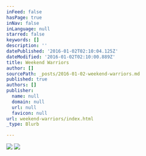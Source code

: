 ```yaml
---
inFeed: false
hasPage: true
inNav: false
inLanguage: null
starred: false
keywords: []
description: ''
datePublished: '2016-01-02T02:10:04.125Z'
dateModified: '2016-01-02T02:10:00.889Z'
title: Weekend Warriors
author: []
sourcePath: _posts/2016-01-02-weekend-warriors.md
published: true
authors: []
publisher:
  name: null
  domain: null
  url: null
  favicon: null
url: weekend-warriors/index.html
_type: Blurb

---
```

![](https://the-grid-user-content.s3-us-west-2.amazonaws.com/9f906a52-aaa1-423c-a84f-3c99e5381709.jpg)
![](https://the-grid-user-content.s3-us-west-2.amazonaws.com/a9545ce1-be5b-45e6-84c7-faec622d44ac.jpg)